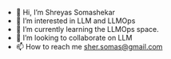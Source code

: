 - 👋 Hi, I’m Shreyas Somashekar
- 👀 I’m interested in LLM and LLMOps
- 🌱 I’m currently learning the LLMOps space.
- 💞️ I’m looking to collaborate on LLM
- 📫 How to reach me sher.somas@gmail.com

<!---
sher-somas/sher-somas is a ✨ special ✨ repository because its `README.md` (this file) appears on your GitHub profile.
You can click the Preview link to take a look at your changes.
--->
